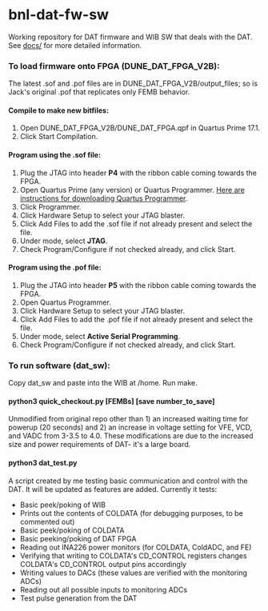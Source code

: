 
# bnl-dat-fw-sw
Working repository for DAT firmware and WIB SW that deals with the DAT. See [docs/](https://github.com/jdonohue-bnl/bnl-dat-fw-sw/tree/main/docs) for more detailed information.

### To load firmware onto FPGA (DUNE_DAT_FPGA_V2B):
The latest .sof and .pof files are in DUNE_DAT_FPGA_V2B/output_files; so is Jack's original .pof that replicates only FEMB behavior.
#### Compile to make new bitfiles:
1) Open DUNE_DAT_FPGA_V2B/DUNE_DAT_FPGA.qpf in Quartus Prime 17.1.
2) Click Start Compilation.
#### Program using the .sof file:
1) Plug the JTAG into header **P4** with the ribbon cable coming towards the FPGA.
2) Open Quartus Prime (any version) or Quartus Programmer. [Here are instructions for downloading Quartus Programmer](http://www.terasic.com.tw/wiki/Chapter_1_Download_and_install_Quartus_Programmer).
3) Click Programmer.
4) Click Hardware Setup to select your JTAG blaster.
5) Click Add Files to add the .sof file if not already present and select the file.
6) Under mode, select **JTAG**. 
7) Check Program/Configure if not checked already, and click Start.
#### Program using the .pof file:
1) Plug the JTAG into header **P5** with the ribbon cable coming towards the FPGA.
2) Open Quartus Programmer.
3) Click Hardware Setup to select your JTAG blaster.
5) Click Add Files to add the .pof file if not already present and select the file.
6) Under mode, select **Active Serial Programming**. 
7) Check Program/Configure if not checked already, and click Start.
### To run software (dat_sw):
Copy dat_sw and paste into the WIB at /home. Run make.
#### python3 quick_checkout.py [FEMBs] [save number_to_save]
Unmodified from original repo other than 1) an increased waiting time for powerup (20 seconds) and 2) an increase in voltage setting for VFE, VCD, and VADC from 3-3.5 to 4.0. These modifications are due to the increased size and power requirements of DAT- it's a large board.
#### python3 dat_test.py
A script created by me testing basic communication and control with the DAT. It will be updated as features are added. Currently it tests:
 - Basic peek/poking of WIB
 - Prints out the contents of COLDATA (for debugging purposes, to be commented out)
 - Basic peek/poking of COLDATA
 - Basic peeking/poking of DAT FPGA
 - Reading out INA226 power monitors (for COLDATA, ColdADC, and FE)
 - Verifying that writing to COLDATA's CD_CONTROL registers changes COLDATA's CD_CONTROL output pins accordingly
 - Writing values to DACs (these values are verified with the monitoring ADCs)
 - Reading out all possible inputs to monitoring ADCs
 - Test pulse generation from the DAT
